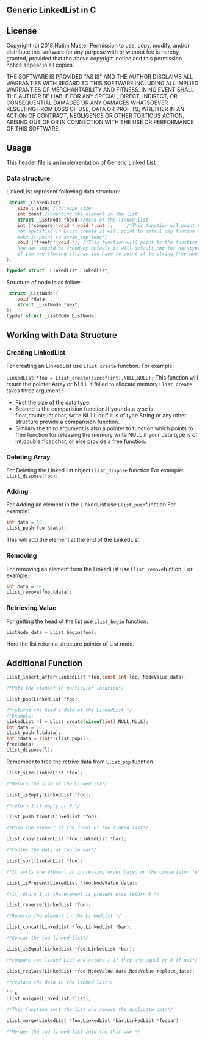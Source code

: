 ## Generic LinkedList in C

## License

Copyright (c) 2018,Hatim Master
Permission to use, copy, modify, and/or distribute this software
for any purpose with or without fee is hereby granted, provided
that the above copyright notice and this permission notice appear
in all copies.

THE SOFTWARE IS PROVIDED "AS IS" AND THE AUTHOR DISCLAIMS ALL
WARRANTIES WITH REGARD TO THIS SOFTWARE INCLUDING ALL IMPLIED
WARRANTIES OF MERCHANTABILITY AND FITNESS. IN NO EVENT SHALL THE
AUTHOR BE LIABLE FOR ANY SPECIAL, DIRECT, INDIRECT, OR
CONSEQUENTIAL DAMAGES OR ANY DAMAGES WHATSOEVER RESULTING FROM
LOSS OF USE, DATA OR PROFITS, WHETHER IN AN ACTION OF CONTRACT,
NEGLIGENCE OR OTHER TORTIOUS ACTION, ARISING OUT OF OR IN
CONNECTION WITH THE USE OR PERFORMANCE OF THIS SOFTWARE.


## Usage
This header file is an implementation of Generic Linked List

### Data structure
LinkedList represent following data structure:
```c
 struct _LinkedList{
	size_t size; //dataype size
	int count;//counting the element in the list
	struct _ListNode *head;//head of the linked list
	int (*compare)(void *,void *,int ); 	/*This function wil point to comparision funtion if
	not specified in Llist_create it will point to defaul_cmp funtion for string you have to
	make it point to strim_cmp func*/
	void (*freefn)(void *); /*This function will point to the function where it is writtern
	how dat should be freed by default it will default_cmp for datatype like float,int,double
	if you are storing strings you have to point it to string_free when witing funtion Llist_create*/
};

typedef struct _LinkedList LinkedList;

```
Structure of node is as follow:
```c
 struct _ListNode {
	void *data;
	struct _ListNode *next;
};
typdef struct _ListNode ListNode;

```
## Working with Data Structure

### Creating LinkedList
For creating an LinkedList use ```Llist_create``` function.
For example:

```LinkedList *foo = Llist_create(sizeof(int),NULL,NULL);```
This function will return the pointer Array or NULL if failed to allocate memory
```Llist_create``` takes three argument :
* First the size of the data type.
* Second is the comparision function.If your data type is float,double,int,char, write NULL
or if it is of type String or any other structure provide a comparision function.
* Similary the third argument is also a pointer to function which points to free function for
releasing the memory write NULL if your data type is of int,double,float,char, or else provide
a free function.

### Deleting Array
For Deleting the Linked list object ```Llist_dispose``` function
For example:
```Llist_dispose(foo);```

### Adding 
For Adding an element in the LinkedList use ```Llist_push```function
For example:
```c
int data = 10;
Llist_push(foo,&data);
```
This will add the element at the end of the LinkedList.

### Removing
For removing an element from the LinkedList use ```Llist_remove```funtion.
For example:
```c
int data = 10;
Llist_remove(foo,&data);
```
### Retrieving Value
For getting the head of the list use ```Llist_begin``` function.
```c
ListNode data = Llist_begin(foo);
```
Here the list return a structure pointer of List node.

## Additional Function
```c
Llist_insert_after(LinkedList *foo,const int loc, NodeValue data);

/*Puts the element in particular location*/
```
```c
Llist_pop(LinkedList *foo);

/*returns the head's data of the LinkedList */
//Example:
LinkedList *l = Llist_create(sizeof(int),NULL,NULL);
int data = 10;
Llist_push(l,&data);
int *data = (int*)Llist_pop(l);
free(data);
Llist_dispose(l);
```
Remember to free the retrive data from ```Llist_pop``` fucntion.
```c
Llist_size(LinkedList *foo);

/*Return the size of the LinkedList*/

```
```c
Llist_isEmpty(LinkedList *foo);

/*return 1 if empty or 0;*/
```
```c
Llist_push_front(LinkedList *foo);

/*Push the element at the front of the linked list*/
```
```c
Llist_copy(LinkedList *foo,LinkedList *bar);

/*Copies the data of foo to bar*/
```
```c
Llist_sort(LinkedList *foo);

/*It sorts the element in increasing order based on the comparision function provided */
```
```c
Llist_isPresent(LinkedList *foo,NodeValue data);

/*it return 1 if the element is present else return 0 */
```

```c
Llist_reverse(LinkedList *foo);

/*Reverse the element in the LinkedList */
```

```c
Llist_concat(LinkedList *foo,LinkedList *bar);

/*Concat the two linked list*/
```

```c
LList_isEqual(LinkedList *foo,LinkedList *bar);

/*compare two linked List and return 1 if they are equal or 0 if not*/
```

```c
Llist_replace(LinkedList *foo,NodeValue data,NodeValue replace_data);

/*replace the data in the linked list*/

```c
Llist_unique(LinkedList *list);

/*This function sort the list and remove the duplicate data*/
```

```c
Llist_merge(LinkedList *foo,LinkedList *bar,LinkedList *foobar)

/*Merger the two linked list into the thir one */
 ```

